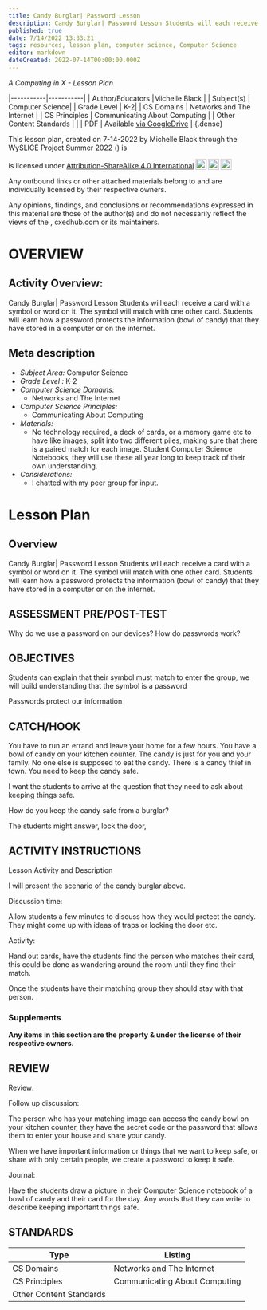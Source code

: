 ```yaml
---
title: Candy Burglar| Password Lesson
description: Candy Burglar| Password Lesson Students will each receive a card with a symbol or word on it. The symbol will match with one other card. Students will learn how a password protects the information (bowl of candy) that they have stored in a computer or on the internet.
published: true
date: 7/14/2022 13:33:21
tags: resources, lesson plan, computer science, Computer Science 
editor: markdown
dateCreated: 2022-07-14T00:00:00.000Z
---
```

*A Computing in X - Lesson Plan*

|-----------|-----------|
| Author/Educators |Michelle Black |
| Subject(s) | Computer Science|
| Grade Level | K-2|
| CS Domains | Networks and The Internet |
| CS Principles | Communicating About Computing |
| Other Content Standards |  | 
| PDF | Available [via GoogleDrive]() |
{.dense}






This lesson plan, created on 7-14-2022 by Michelle Black through the  WySLICE Project Summer 2022 () is  <p xmlns:cc="http://creativecommons.org/ns#" >  is licensed under <a href="http://creativecommons.org/licenses/by-sa/4.0/?ref=chooser-v1" target="_blank" rel="license noopener noreferrer" style="display:inline-block;">Attribution-ShareAlike 4.0 International<img style="height:22px!important;margin-left:3px;vertical-align:text-bottom;" src="https://mirrors.creativecommons.org/presskit/icons/cc.svg?ref=chooser-v1"><img style="height:22px!important;margin-left:3px;vertical-align:text-bottom;" src="https://mirrors.creativecommons.org/presskit/icons/by.svg?ref=chooser-v1"><img style="height:22px!important;margin-left:3px;vertical-align:text-bottom;" src="https://mirrors.creativecommons.org/presskit/icons/sa.svg?ref=chooser-v1"></a></p>


Any outbound links or other attached materials belong to and are individually licensed by their respective owners. 


Any opinions, findings, and conclusions or recommendations expressed in this material are those of the author(s) and do not necessarily reflect the views of the , cxedhub.com or its maintainers.


# OVERVIEW
## Activity Overview:  
Candy Burglar| Password Lesson Students will each receive a card with a symbol or word on it. The symbol will match with one other card. Students will learn how a password protects the information (bowl of candy) that they have stored in a computer or on the internet.
## Meta description
+ *Subject Area:* Computer Science 
+ *Grade Level :* K-2 
+ *Computer Science Domains:*
   + Networks and The Internet
+ *Computer Science Principles:*
   + Communicating About Computing
+ *Materials:* 
   + No technology required, a deck of cards, or a memory game etc to have like images, split into two different piles, making sure that there is a paired match for each image.  Student Computer Science Notebooks, they will use these all year long to keep track of their own understanding.
+ *Considerations:*
   + I chatted with my peer group for input.


# Lesson Plan
## Overview
Candy Burglar| Password Lesson Students will each receive a card with a symbol or word on it. The symbol will match with one other card. Students will learn how a password protects the information (bowl of candy) that they have stored in a computer or on the internet.
## ASSESSMENT PRE/POST-TEST
Why do we use a password on our devices?
How do passwords work?
## OBJECTIVES
Students can explain that their symbol must match to enter the group, we will build understanding that the symbol is a password


Passwords protect our information


## CATCH/HOOK
You have to run an errand and leave your home for a few hours. You have a bowl of candy on your kitchen counter. The candy is just for you and your family. No one else is supposed to eat the candy. There is a candy thief in town. You need to keep the candy safe. 




I want the students to arrive at the question that they need to ask about keeping things safe.


How do you keep the candy safe from a burglar?


The students might answer, lock the door,


## ACTIVITY INSTRUCTIONS
Lesson Activity and Description




I will present the scenario of the candy burglar above.


Discussion time: 


Allow students a few minutes to discuss how they would protect the candy.  They might come up with ideas of traps or locking the door etc.




Activity:


Hand out cards, have the students find the person who matches their card, this could be done as wandering around the room until they find their match. 


Once the students have their matching group they should stay with that person.


### Supplements
**Any items in this section are the property & under the license of their respective owners.**






## REVIEW
Review:


Follow up discussion:


The person who has your matching image can access the candy bowl on your kitchen counter, they have the secret code or the password that allows them to enter your house and share your candy.


When we have important information or things that we want to keep safe, or share with only certain people, we create a password to keep it safe.




Journal:


Have the students draw a picture in their Computer Science notebook of a bowl of candy and their card for the day.  Any words that they can write to describe keeping important things safe.
## STANDARDS        
| Type | Listing | 
|-----------|-----------|
| CS Domains  | Networks and The Internet|
| CS Principles   | Communicating About Computing|
| Other Content Standards |   |